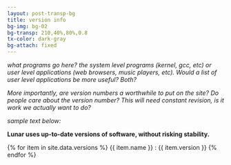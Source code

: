 ```yaml
---
layout: post-transp-bg
title: version info
bg-img: bg-02
bg-transp: 210,40%,80%,0.8
tx-color: dark-gray
bg-attach: fixed
---
```


_what programs go here? the system level programs (kernel, gcc, etc) or user level applications (web browsers, music players, etc).
Would a list of user level applications be more useful? Both?_

_More importantly, are version numbers a worthwhile to put on the site? Do people care about the version number? This will need constant revision, is it work we actually want to do?_

_sample text below:_

**Lunar uses up-to-date versions of software, without risking stability.**

{% for item in site.data.versions %}
    {{ item.name }} : {{ item.version }}
{% endfor %}
